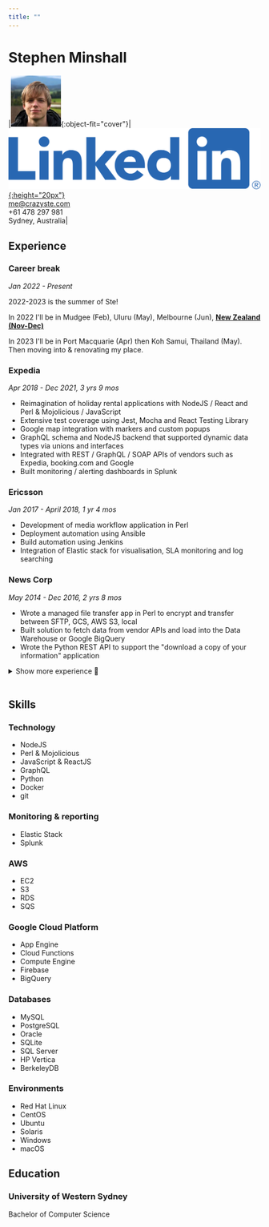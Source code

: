 ```yaml
---
title: ""
---
```


# Stephen Minshall

|![Hey!](assets/me.png){:object-fit="cover"}|[![LinkedIn](assets/LI-Logo.png){:height="20px"}](https://linkedin.com/in/stephenminshall)<br>[me@crazyste.com](mailto:me@crazyste.com)<br>+61 478 297 981<br>Sydney, Australia|

## Experience

### Career break

*Jan 2022 - Present*

2022-2023 is the summer of Ste!

In 2022 I'll be in Mudgee (Feb), Uluru (May), Melbourne (Jun), [**New Zealand (Nov-Dec)**](https://www.skylarkcabin.co.nz/)

In 2023 I'll be in Port Macquarie (Apr) then Koh Samui, Thailand (May). Then moving into & renovating my place.

### Expedia

*Apr 2018 - Dec 2021, 3 yrs 9 mos*

- Reimagination of holiday rental applications with NodeJS / React and Perl & Mojolicious / JavaScript
- Extensive test coverage using Jest, Mocha and React Testing Library
- Google map integration with markers and custom popups
- GraphQL schema and NodeJS backend that supported dynamic data types via unions and interfaces
- Integrated with REST / GraphQL / SOAP APIs of vendors such as Expedia, booking.com and Google
- Built monitoring / alerting dashboards in Splunk

### Ericsson

*Jan 2017 - April 2018, 1 yr 4 mos*

- Development of media workflow application in Perl
- Deployment automation using Ansible
- Build automation using Jenkins
- Integration of Elastic stack for visualisation, SLA monitoring and log searching

### News Corp

*May 2014 - Dec 2016, 2 yrs 8 mos*

- Wrote a managed file transfer app in Perl to encrypt and transfer between SFTP, GCS, AWS S3, local
- Built solution to fetch data from vendor APIs and load into the Data Warehouse or Google BigQuery
- Wrote the Python REST API to support the "download a copy of your information" application

<details markdown=1>
  <summary>Show more experience 👴️</summary>

### Acxiom

*March 2011 - April 2014, 3 yrs 2 mos*

- Built marketing platforms for customers (e.g. Ikea) to facilitate marketing campaigns in Perl & Alterian

### Computershare

*2008 - March 2011, 3 yrs*

- Developed and maintained a platform for remittance processing as a B2B service in Perl & VB6

### QM Technologies

*2005 - 2008, 3 yrs*

- Executed marketing campaigns according to business rules using Perl & HP Exstream

</details>
<br />

## Skills

### Technology

- NodeJS
- Perl & Mojolicious
- JavaScript & ReactJS
- GraphQL
- Python
- Docker
- git

### Monitoring & reporting

- Elastic Stack
- Splunk

### AWS

- EC2
- S3
- RDS
- SQS

### Google Cloud Platform

- App Engine
- Cloud Functions
- Compute Engine
- Firebase
- BigQuery

### Databases

- MySQL
- PostgreSQL
- Oracle
- SQLite
- SQL Server
- HP Vertica
- BerkeleyDB

### Environments

- Red Hat Linux
- CentOS
- Ubuntu
- Solaris
- Windows
- macOS

## Education

### University of Western Sydney

Bachelor of Computer Science

